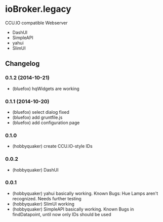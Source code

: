 ioBroker.legacy
===============

CCU.IO compatible Webserver

* DashUI
* SimpleAPI
* yahui
* SlimUI


## Changelog
### 0.1.2 (2014-10-21)
* (bluefox) hqWidgets are working

### 0.1.1 (2014-10-20)
* (bluefox) select dialog fixed
* (bluefox) add gruntfile.js
* (bluefox) add configuration page

### 0.1.0
* (hobbyquaker) create CCU.IO-style IDs

### 0.0.2
* (hobbyquaker) DashUI

### 0.0.1

* (hobbyquaker) yahui basically working. Known Bugs: Hue Lamps aren't recognized. Needs further testing
* (hobbyquaker) SlimUI working
* (hobbyquaker) SimpleAPI basically working. Known Bugs in findDatapoint, until now only IDs should be used

